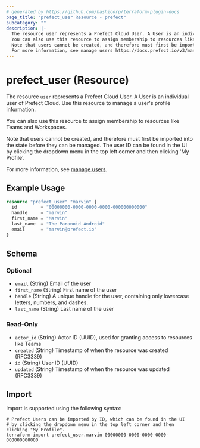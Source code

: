 ```yaml
---
# generated by https://github.com/hashicorp/terraform-plugin-docs
page_title: "prefect_user Resource - prefect"
subcategory: ""
description: |-
  The resource user represents a Prefect Cloud User. A User is an individual user of Prefect Cloud. Use this resource to manage a user's profile information.
  You can also use this resource to assign membership to resources like Teams and Workspaces.
  Note that users cannot be created, and therefore must first be imported into the state before they can be managed. The user ID can be found in the UI by clicking the dropdown menu in the top left corner and then clicking 'My Profile'.
  For more information, see manage users https://docs.prefect.io/v3/manage/cloud/manage-users/users.
---
```


# prefect_user (Resource)

The resource `user` represents a Prefect Cloud User. A User is an individual user of Prefect Cloud. Use this resource to manage a user's profile information.

You can also use this resource to assign membership to resources like Teams and Workspaces.

Note that users cannot be created, and therefore must first be imported into the state before they can be managed. The user ID can be found in the UI by clicking the dropdown menu in the top left corner and then clicking 'My Profile'.

For more information, see [manage users](https://docs.prefect.io/v3/manage/cloud/manage-users/users).

## Example Usage

```terraform
resource "prefect_user" "marvin" {
  id         = "00000000-0000-0000-0000-000000000000"
  handle     = "marvin"
  first_name = "Marvin"
  last_name  = "The Paranoid Android"
  email      = "marvin@prefect.io"
}
```

<!-- schema generated by tfplugindocs -->
## Schema

### Optional

- `email` (String) Email of the user
- `first_name` (String) First name of the user
- `handle` (String) A unique handle for the user, containing only lowercase letters, numbers, and dashes.
- `last_name` (String) Last name of the user

### Read-Only

- `actor_id` (String) Actor ID (UUID), used for granting access to resources like Teams
- `created` (String) Timestamp of when the resource was created (RFC3339)
- `id` (String) User ID (UUID)
- `updated` (String) Timestamp of when the resource was updated (RFC3339)

## Import

Import is supported using the following syntax:

```shell
# Prefect Users can be imported by ID, which can be found in the UI
# by clicking the dropdown menu in the top left corner and then clicking "My Profile".
terraform import prefect_user.marvin 00000000-0000-0000-0000-000000000000
```

